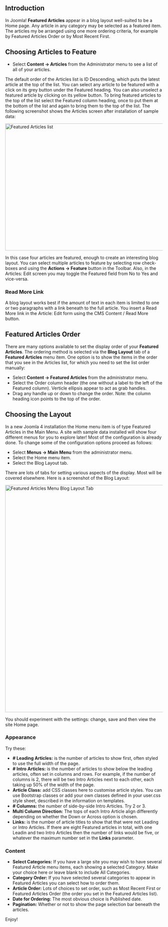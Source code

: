 <!-- Filename: J4.x:Featured_Articles / Display title: Featured Articles -->

## Introduction

In Joomla! **Featured Articles** appear in a blog layout well-suited to
be a Home page. Any article in any category may be selected as a
featured item. The articles my be arranged using one more ordering
criteria, for example by Featured Articles Order or by Most Recent
First.

## Choosing Articles to Feature

- Select **Content **→** Articles** from the Administrator menu to see a
  list of all of your articles.

The default order of the Articles list is ID Descending, which puts the
latest article at the top of the list. You can select any article to be
featured with a click on its grey button under the Featured heading. You
can also unselect a featured article by clicking on its yellow button.
To bring featured articles to the top of the list select the Featured
column heading, once to put them at the bottom of the list and again to
bring them to the top of the list. The following screenshot shows the
Articles screen after installation of sample data:

<img
src="https://docs.joomla.org/images/thumb/8/8f/J4x-featured-articles-list-en.png/800px-J4x-featured-articles-list-en.png"
decoding="async"
srcset="https://docs.joomla.org/images/8/8f/J4x-featured-articles-list-en.png 1.5x"
data-file-width="1000" data-file-height="508" width="800" height="406"
alt="Featured Articles list" />

In this case four articles are featured, enough to create an interesting
blog layout. You can select multiple articles to feature by selecting
row check-boxes and using the **Actions **→** Feature** button in the
Toolbar. Also, in the Articles: Edit screen you may toggle the Featured
field from No to Yes and vice-versa.

### Read More Link

A blog layout works best if the amount of text in each item is limited
to one or two paragraphs with a link beneath to the full article. You
insert a Read More link in the Article: Edit form using the CMS Content
/ Read More button.

## Featured Articles Order

There are many options available to set the display order of your
**Featured Articles**. The ordering method is selected via the **Blog
Layout** tab of a **Featured Articles** menu item. One option is to show
the items in the order that you see in the Articles list, for which you
need to set the list order manually:

- Select **Content **→** Featured Articles** from the administrator
  menu.
- Select the Order column header (the one without a label to the left of
  the Featured column). Verticle ellipsis appear to act as grab handles.
- Drag any handle up or down to change the order. Note: the column
  heading icon points to the top of the order.

## Choosing the Layout

In a new Joomla 4 installation the Home menu item is of type Featured
Articles in the Main Menu. A site with sample data installed will show
four different menus for you to explore later! Most of the configuration
is already done. To change some of the configuration options proceed as
follows:

- Select **Menus **→** Main Menu** from the administrator menu.
- Select the Home menu item.
- Select the Blog Layout tab.

There are lots of tabs for setting various aspects of the display. Most
will be covered elsewhere. Here is a screenshot of the Blog Layout:

<img
src="https://docs.joomla.org/images/thumb/e/e9/J4x-featured-articles-blog-tab-en.png/800px-J4x-featured-articles-blog-tab-en.png"
decoding="async"
srcset="https://docs.joomla.org/images/e/e9/J4x-featured-articles-blog-tab-en.png 1.5x"
data-file-width="1000" data-file-height="907" width="800" height="726"
alt="Featured Articles Menu Blog Layout Tab" />

You should experiment with the settings: change, save and then view the
site Home page.

### Appearance

Try these:

- **\# Leading Articles:** is the number of articles to show first,
  often styled to use the full width of the page.
- **\# Intro Articles:** is the number of articles to show below the
  leading articles, often set in columns and rows. For example, if the
  number of columns is 2, there will be two Intro Articles next to each
  other, each taking up 50% of the width of the page.
- **Article Class:** add CSS classes here to customise article styles.
  You can use Bootstrap classes or add your own classes defined in your
  user.css style sheet, described in the information on templates.
- **\# Columns:** the number of side-by-side Intro Articles. Try 2 or 3.
- **Multi Column Direction:** The tops of each Intro Article align
  differently depending on whether the Down or Across option is chosen.
- **Links:** is the number of article titles to show that that were not
  Leading or Intro Articles. If there are eight Featured articles in
  total, with one Leadin and two Intro Articles then the number of links
  would be five, or whatever the maximum number set in the **Links**
  parameter.

### Content

- **Select Categories:** If you have a large site you may wish to have
  several Featured Article menu items, each showing a selected Category.
  Make your choice here or leave blank to include All Categories.
- **Category Order:** If you have selected several categories to appear
  in Featured Articles you can select how to order them.
- **Article Order:** Lots of choices to set order, such as Most Recent
  First or Featured Articles Order (the order you set in the Featured
  Articles list).
- **Date for Ordering:** The most obvious choice is Published date.
- **Pagination:** Whether or not to show the page selection bar beneath
  the articles.

Enjoy!
